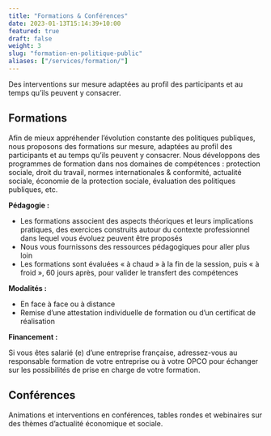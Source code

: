 ```yaml
---
title: "Formations & Conférences"
date: 2023-01-13T15:14:39+10:00
featured: true
draft: false
weight: 3
slug: "formation-en-politique-public"
aliases: ["/services/formation/"]
---
```


Des interventions sur mesure adaptées au profil des participants et au temps qu’ils peuvent y consacrer.

<!--more-->

## Formations

Afin de mieux appréhender l’évolution constante des politiques publiques, nous proposons des formations sur mesure, adaptées au profil des participants et au temps qu’ils peuvent y consacrer.
Nous développons des programmes de formation dans nos domaines de compétences : protection sociale, droit du travail, normes internationales & conformité, actualité sociale, économie de la protection sociale, évaluation des politiques publiques, etc.

**Pédagogie :**

* Les formations associent des aspects théoriques et leurs implications pratiques, des exercices construits autour du contexte professionnel dans lequel vous évoluez peuvent être proposés
* Nous vous fournissons des ressources pédagogiques pour aller plus loin
* Les formations sont évaluées « à chaud » à la fin de la session, puis « à froid », 60 jours après, pour valider le transfert des compétences

**Modalités :**

* En face à face ou à distance
* Remise d’une attestation individuelle de formation ou d’un certificat de réalisation

**Financement :**

Si vous êtes salarié (e) d’une entreprise française, adressez-vous au responsable formation de votre entreprise ou à votre OPCO pour échanger sur les possibilités de prise en charge de votre formation. 

## Conférences

Animations et interventions en conférences, tables rondes et webinaires sur des thèmes d’actualité économique et sociale.
